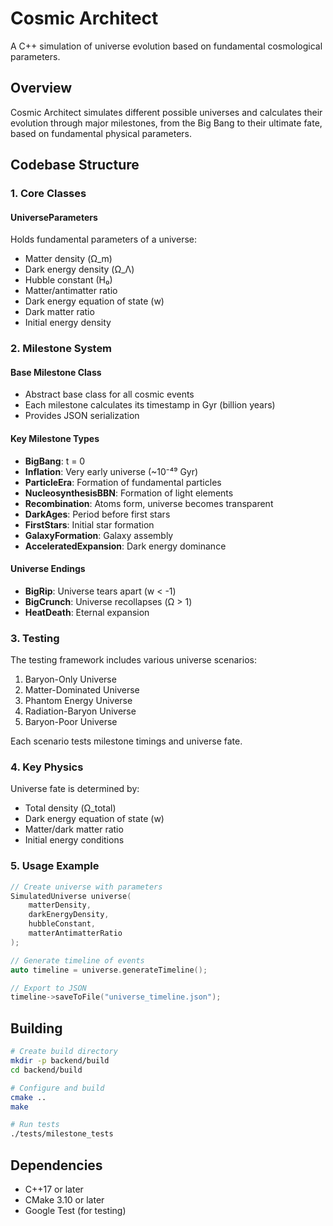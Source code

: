 # Cosmic Architect

A C++ simulation of universe evolution based on fundamental cosmological parameters.

## Overview

Cosmic Architect simulates different possible universes and calculates their evolution through major milestones, from the Big Bang to their ultimate fate, based on fundamental physical parameters.

## Codebase Structure

### 1. Core Classes

#### UniverseParameters
Holds fundamental parameters of a universe:
- Matter density (Ω_m)
- Dark energy density (Ω_Λ)
- Hubble constant (H₀)
- Matter/antimatter ratio
- Dark energy equation of state (w)
- Dark matter ratio
- Initial energy density

### 2. Milestone System

#### Base Milestone Class
- Abstract base class for all cosmic events
- Each milestone calculates its timestamp in Gyr (billion years)
- Provides JSON serialization

#### Key Milestone Types
- **BigBang**: t = 0
- **Inflation**: Very early universe (~10⁻⁴⁹ Gyr)
- **ParticleEra**: Formation of fundamental particles
- **NucleosynthesisBBN**: Formation of light elements
- **Recombination**: Atoms form, universe becomes transparent
- **DarkAges**: Period before first stars
- **FirstStars**: Initial star formation
- **GalaxyFormation**: Galaxy assembly
- **AcceleratedExpansion**: Dark energy dominance

#### Universe Endings
- **BigRip**: Universe tears apart (w < -1)
- **BigCrunch**: Universe recollapses (Ω > 1)
- **HeatDeath**: Eternal expansion

### 3. Testing

The testing framework includes various universe scenarios:
1. Baryon-Only Universe
2. Matter-Dominated Universe
3. Phantom Energy Universe
4. Radiation-Baryon Universe
5. Baryon-Poor Universe

Each scenario tests milestone timings and universe fate.

### 4. Key Physics

Universe fate is determined by:
- Total density (Ω_total)
- Dark energy equation of state (w)
- Matter/dark matter ratio
- Initial energy conditions

### 5. Usage Example

```cpp
// Create universe with parameters
SimulatedUniverse universe(
    matterDensity,
    darkEnergyDensity,
    hubbleConstant,
    matterAntimatterRatio
);

// Generate timeline of events
auto timeline = universe.generateTimeline();

// Export to JSON
timeline->saveToFile("universe_timeline.json");
```

## Building

```bash
# Create build directory
mkdir -p backend/build
cd backend/build

# Configure and build
cmake ..
make

# Run tests
./tests/milestone_tests
```

## Dependencies
- C++17 or later
- CMake 3.10 or later
- Google Test (for testing) 
